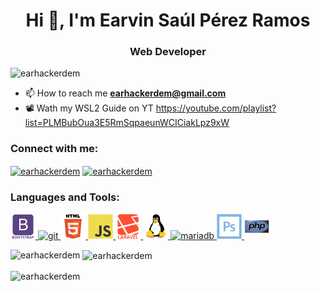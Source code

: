 <h1 align="center">Hi 👋, I'm Earvin Saúl Pérez Ramos</h1>
<h3 align="center">Web Developer</h3>

<p align="left"> <img src="https://komarev.com/ghpvc/?username=earhackerdem&label=Profile%20views&color=0e75b6&style=flat" alt="earhackerdem" /> </p>

- 📫 How to reach me **earhackerdem@gmail.com**
- 📽️ Wath my WSL2 Guide on YT https://youtube.com/playlist?list=PLMBubOua3E5RmSqpaeunWCICiakLpz9xW

<h3 align="left">Connect with me:</h3>
<p align="left">
<a href="https://twitter.com/earhackerdem" target="blank"><img align="center" src="https://raw.githubusercontent.com/rahuldkjain/github-profile-readme-generator/master/src/images/icons/Social/twitter.svg" alt="earhackerdem" height="30" width="40" /></a>
<a href="https://www.youtube.com/c/earhackerdem" target="blank"><img align="center" src="https://raw.githubusercontent.com/rahuldkjain/github-profile-readme-generator/master/src/images/icons/Social/youtube.svg" alt="earhackerdem" height="30" width="40" /></a>
</p>

<h3 align="left">Languages and Tools:</h3>
<p align="left"> <a href="https://getbootstrap.com" target="_blank" rel="noreferrer"> <img src="https://raw.githubusercontent.com/devicons/devicon/master/icons/bootstrap/bootstrap-plain-wordmark.svg" alt="bootstrap" width="40" height="40"/> </a> <a href="https://git-scm.com/" target="_blank" rel="noreferrer"> <img src="https://www.vectorlogo.zone/logos/git-scm/git-scm-icon.svg" alt="git" width="40" height="40"/> </a> <a href="https://www.w3.org/html/" target="_blank" rel="noreferrer"> <img src="https://raw.githubusercontent.com/devicons/devicon/master/icons/html5/html5-original-wordmark.svg" alt="html5" width="40" height="40"/> </a> <a href="https://developer.mozilla.org/en-US/docs/Web/JavaScript" target="_blank" rel="noreferrer"> <img src="https://raw.githubusercontent.com/devicons/devicon/master/icons/javascript/javascript-original.svg" alt="javascript" width="40" height="40"/> </a> <a href="https://laravel.com/" target="_blank" rel="noreferrer"> <img src="https://raw.githubusercontent.com/devicons/devicon/master/icons/laravel/laravel-plain-wordmark.svg" alt="laravel" width="40" height="40"/> </a> <a href="https://www.linux.org/" target="_blank" rel="noreferrer"> <img src="https://raw.githubusercontent.com/devicons/devicon/master/icons/linux/linux-original.svg" alt="linux" width="40" height="40"/> </a> <a href="https://mariadb.org/" target="_blank" rel="noreferrer"> <img src="https://www.vectorlogo.zone/logos/mariadb/mariadb-icon.svg" alt="mariadb" width="40" height="40"/> </a> <a href="https://www.photoshop.com/en" target="_blank" rel="noreferrer"> <img src="https://raw.githubusercontent.com/devicons/devicon/master/icons/photoshop/photoshop-line.svg" alt="photoshop" width="40" height="40"/> </a> <a href="https://www.php.net" target="_blank" rel="noreferrer"> <img src="https://raw.githubusercontent.com/devicons/devicon/master/icons/php/php-original.svg" alt="php" width="40" height="40"/> </a> </p>

<p><img align="left" src="https://github-readme-stats.vercel.app/api/top-langs?username=earhackerdem&show_icons=true&locale=en&layout=compact" alt="earhackerdem" /></p>

<p>&nbsp;<img align="center" src="https://github-readme-stats.vercel.app/api?username=earhackerdem&show_icons=true&locale=en" alt="earhackerdem" /></p>

<p><img align="center" src="https://github-readme-streak-stats.herokuapp.com/?user=earhackerdem&" alt="earhackerdem" /></p>
